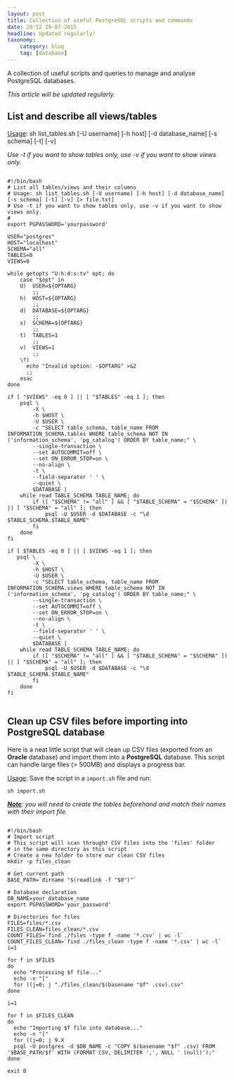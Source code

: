 ```yaml
---
layout: post
title: Collection of useful PostgreSQL scripts and commands
date: 20:52 29-07-2015
headline: Updated regularly!
taxonomy:
    category: blog
    tag: [database]
---
```

A collection of useful scripts and queries to manage and analyse PostgreSQL databases.

*This article will be updated regularly.*

## List and describe all views/tables

<u>Usage</u>: sh list_tables.sh [-U username] [-h host] [-d database_name] [-s schema] [-t] [-v] 

*Use -t if you want to show tables only, use -v if you want to show views only.*

<pre>
<code>
#!/bin/bash
# List all tables/views and their columns
# Usage: sh list_tables.sh [-U username] [-h host] [-d database_name] [-s schema] [-t] [-v] [> file.txt]
# Use -t if you want to show tables only, use -v if you want to show views only.
# 
export PGPASSWORD='yourpassword'

USER="postgres"
HOST="localhost"
SCHEMA="all"
TABLES=0
VIEWS=0

while getopts "U:h:d:s:tv" opt; do
    case "$opt" in
    U)  USER=${OPTARG}
        ;;
    h)  HOST=${OPTARG}
        ;;
    d)  DATABASE=${OPTARG}
        ;;
    s)  SCHEMA=${OPTARG}
        ;;
    t)  TABLES=1
        ;;
    v)  VIEWS=1
        ;;
    \?)
      echo "Invalid option: -$OPTARG" >&2
      ;;
    esac
done

if [ "$VIEWS" -eq 0 ] || [ "$TABLES" -eq 1 ]; then
    psql \
        -X \
        -h $HOST \
        -U $USER \
        -c "SELECT table_schema, table_name FROM INFORMATION_SCHEMA.tables WHERE table_schema NOT IN ('information_schema', 'pg_catalog') ORDER BY table_name;" \
        --single-transaction \
        --set AUTOCOMMIT=off \
        --set ON_ERROR_STOP=on \
        --no-align \
        -t \
        --field-separator ' ' \
        --quiet \
        $DATABASE | 
    while read TABLE_SCHEMA TABLE_NAME; do
        if ([ "$SCHEMA" != "all" ] && [ "$TABLE_SCHEMA" = "$SCHEMA" ]) || [ "$SCHEMA" = "all" ]; then
            psql -U $USER -d $DATABASE -c "\d $TABLE_SCHEMA.$TABLE_NAME"
        fi
    done
fi

if [ $TABLES -eq 0 ] || [ $VIEWS -eq 1 ]; then
   psql \
        -X \
        -h $HOST \
        -U $USER \
        -c "SELECT table_schema, table_name FROM INFORMATION_SCHEMA.views WHERE table_schema NOT IN ('information_schema', 'pg_catalog') ORDER BY table_name;" \
        --single-transaction \
        --set AUTOCOMMIT=off \
        --set ON_ERROR_STOP=on \
        --no-align \
        -t \
        --field-separator ' ' \
        --quiet \
        $DATABASE | 
    while read TABLE_SCHEMA TABLE_NAME; do
        if ([ "$SCHEMA" != "all" ] && [ "$TABLE_SCHEMA" = "$SCHEMA" ]) || [ "$SCHEMA" = "all" ]; then
            psql -U $USER -d $DATABASE -c "\d $TABLE_SCHEMA.$TABLE_NAME"
        fi
    done
fi
</code>
</pre>

## Clean up CSV files before importing into PostgreSQL database

Here is a neat little script that will clean up CSV files (exported from an **Oracle** database) and import them into a **PostgreSQL** database. This script can handle large files (> 500MB) and displays a progress bar. 

<u>Usage</u>: Save the script in a `import.sh` file and run: 

    sh import.sh

***<u>Note</u>**: you will need to create the tables beforehand and match their names with their import file.* 

<pre>
<code>
#!/bin/bash
# Import script
# This script will scan throught CSV files into the 'files' folder
# in the same directory as this script
# Create a new folder to store our clean CSV files
mkdir -p files_clean

# Get current path
BASE_PATH=`dirname "$(readlink -f "$0")"`

# Database declaration
DB_NAME=your_database_name
export PGPASSWORD='your_password'

# Directories for files
FILES=files/*.csv
FILES_CLEAN=files_clean/*.csv
COUNT_FILES=`find ./files -type f -name '*.csv' | wc -l`
COUNT_FILES_CLEAN=`find ./files_clean -type f -name '*.csv' | wc -l`
i=1

for f in $FILES
do
  echo "Processing $f file..."
  echo -n "["
  for ((j=0; j<i; j++)) ; do echo -n '#'; done
  for ((j=i; j<$COUNT_FILES; j++)) ; do echo -n ' '; done
  echo -n "] $i / $COUNT_FILES" $'\r'
  ((i++))
  sleep 1

  # Cleanup CSV input
  # Explanation:
  # -e "s/\"\"/\(null\)/g": what we do here is replace empty values with (null) for COPY to handle better
  # -e "s/\"([0-9]*\S)\"/\1/g": removes quotes for numeric values
  # -e '1d' removes the first line containing headers
  # You can add as many expressions as you want by using additional -e
  # See: http://www.gnu.org/software/sed/manual/sed.html#sed-Programs for more info  
  sed -r -e '1d' -e "s/\"\"/\(null\)/g" -e "s/\"([0-9]*\S)\"/\1/g" $f > "./files_clean/$(basename "$f" .csv).csv"
done

i=1

for f in $FILES_CLEAN
do
  echo "Importing $f file into database..."
  echo -n "["
  for ((j=0; j<i; j++)) ; do echo -n '#'; done
  for ((j=i; j<$COUNT_FILES_CLEAN; j++)) ; do echo -n ' '; done
  echo -n "] $i / $COUNT_FILES_CLEAN" $'\r'
  ((i++))
  sleep 1

  # Import into database
  # COPY syntax tested on PostgreSQL 9.4, should work on > 9.X
  psql -U postgres -d $DB_NAME -c "COPY $(basename "$f" .csv) FROM '$BASE_PATH/$f' WITH (FORMAT CSV, DELIMITER ',', NULL ' (null)');"
done

exit 0
</code>
</pre>
